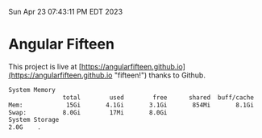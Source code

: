 Sun Apr 23 07:43:11 PM EDT 2023

# Angular Fifteen


This project is live at [https://angularfifteen.github.io](https://angularfifteen.github.io "fifteen!") thanks to Github.

```bash
System Memory
               total        used        free      shared  buff/cache   available
Mem:            15Gi       4.1Gi       3.1Gi       854Mi       8.1Gi        10Gi
Swap:          8.0Gi        17Mi       8.0Gi
System Storage
2.0G	.
